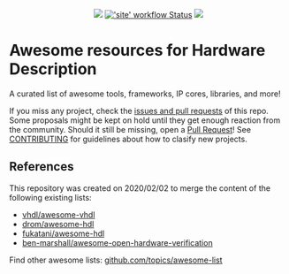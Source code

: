 <p align="center">
  <a title="hdl.github.io/awesome" href="https://hdl.github.io/awesome"><img src="https://img.shields.io/website.svg?label=hdl.github.io%2Fawesome&longCache=true&style=flat-square&url=http%3A%2F%2Fhdl.github.io%2Fawesome%2Findex.html"></a><!--
  -->
  <a title="'site' workflow Status" href="https://github.com/hdl/swesome/actions?query=workflow%3Asite"><img alt="'site' workflow Status" src="https://img.shields.io/github/workflow/status/hdl/awesome/site?longCache=true&style=flat-square&label=site&logoColor=fff&logo=GitHub%20Actions"></a><!--
  -->
  <a title="CC0 - Public Domain" href="https://github.com/hdl/awesome/blob/master/LICENSE.md"><img src="https://img.shields.io/github/license/hdl/awesome.svg?longCache=true&style=flat-square&logoColor=fff&logo=Creative%20Commons"></a><!--
  -->
</p>

# Awesome resources for Hardware Description

A curated list of awesome tools, frameworks, IP cores, libraries, and more!

If you miss any project, check the [issues and pull requests](https://github.com/HDL/awesome/issues?utf8=%E2%9C%93&q=) of this repo. Some proposals might be kept on hold until they get enough reaction from the community. Should it still be missing, open a [Pull Request](https://github.com/HDL/awesome/compare)! See [CONTRIBUTING](.github/CONTRIBUTING.md) for guidelines about how to clasify new projects.

## References

This repository was created on 2020/02/02 to merge the content of the following existing lists:

- [vhdl/awesome-vhdl](https://github.com/vhdl/awesome-vhdl)
- [drom/awesome-hdl](https://github.com/drom/awesome-hdl)
- [fukatani/awesome-hdl](https://github.com/fukatani/awesome-hdl)
- [ben-marshall/awesome-open-hardware-verification](https://github.com/ben-marshall/awesome-open-hardware-verification)

Find other awesome lists: [github.com/topics/awesome-list](https://github.com/topics/awesome-list)
